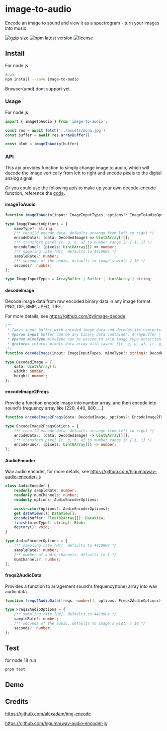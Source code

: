 # image-to-audio

Encode an image to sound and view it as a spectrogram - turn your images into music

[![gzip size](http://img.badgesize.io/https://unpkg.com/image-to-audio?compression=gzip&label=gzip)](https://unpkg.com/image-to-audio) ![npm latest version](https://img.shields.io/npm/v/image-to-audio.svg) ![license](https://img.shields.io/npm/l/image-to-audio)

## Install  

For node.js

```bash
#npm
npm install --save image-to-audio
```

Browser(umd) dont support yet.

### Usage

For node.js

```ts
import { imageToAudio } from 'image-to-audio';

const res = await fetch('../assets/mona.jpg')
const buffer = await res.arrayBuffer()

const blob = imageToAudio(buffer)
```

### API

This api provides function to simply change image to audio, which will decode the image vertically from left to right and encode pixels to the digital analog signal.

Or you could use the following apis to make up your own decode-encode function, reference the [code](./src/imageToAudio.ts).

#### imageToAudio

```ts
function imageToAudio(input: ImageInputTypes, options?: ImageToAudioOptions): Blob

type ImageToAudioOptions = {
    mimeType?: string;
    /** rebuild encode data, defaults arrange from left to right */
    encodeData?: (data: DecodedImage) => Uint8Array[][];
    /** transform pixel [r, g, b, a] to number range in [-1, 1] */
    encodeFunc?: (pixels: Uint8Array[]) => number;
    /** sampling rate [Hz], defaults to 44100Hz */
    sampleRate?: number;
    /** seconds of the audio, defaults to image's width / 10 */
    seconds?: number;
};

type ImageInputTypes = ArrayBuffer | Buffer | Uint8Array | string;
```

#### decodeImage

Decode image data from raw encoded binary data in any image format: PNG, GIF, BMP, JPEG, TIFF.

For more details, see <https://github.com/dy/image-decode>

```ts
/**
 * Takes input buffer with encoded image data and decodes its contents. 
 * @param input buffer can be any binary data container: ArrayBuffer | Buffer | Uint8Array | base64 string
 * @param mimeType mimeType can be passed to skip image type detection.
 * @returns returns pixels data array with layout [[r, g, b, a], [r, g, b, a], ...]
 */
function decodeImage(input: ImageInputTypes, mimeType?: string): DecodedImage;

type DecodedImage = {
    data: Uint8Array[];
    width: number;
    height: number;
};
```

#### encodeImage2Freqs

Provide a function encode image into number array, and then encode into sound's frequency array like [220, 440, 880, ...]

```ts
function encodeImage2Freqs(data: DecodedImage, options?: EncodeImage2FreqsOptions): number[];

type EncodeImage2FreqsOptions = {
    /** rebuild encode data, defaults arrange from left to right */
    encodeData?: (data: DecodedImage) => Uint8Array[][];
    /** transform pixel [r, g, b, a] to number range in [-1, 1] */
    encodeFunc?: (pixels: Uint8Array[]) => number;
};
```

#### AudioEncoder

Wav audio encoder, for more details, see <https://github.com/higuma/wav-audio-encoder-js>

```ts
class AudioEncoder {
    readonly sampleRate: number;
    readonly numChannels: number;
    readonly options: AudioEncoderOptions;

    constructor(options?: AudioEncoderOptions);
    get dataViews(): DataView[];
    encode(buffer: Float32Array[]): DataView;
    finish(mimeType?: string): Blob;
    destory(): void;
}

type AudioEncoderOptions = {
    /** sampling rate [Hz], defaults to 44100Hz */
    sampleRate?: number;
    /** number of audio channels, defaults to 1 */
    numChannels?: number;
};
```

#### freqs2AudioData

Provides a function to arragement sound's frequency(tone) array into wav audio data.

```ts
function freqs2AudioData(freqs: number[], options: Freqs2AudioOptions): Float32Array;

type Freqs2AudioOptions = {
    /** sampling rate [Hz], defaults to 44100Hz */
    sampleRate?: number;
    /** seconds of the audio, defaults to image's width / 10 */
    seconds?: number;
};
```

## Test

for node 18 run

```bash
pnpm test
```

## Demo

## Credits

<https://github.com/alexadam/img-encode>

<https://github.com/higuma/wav-audio-encoder-js>

